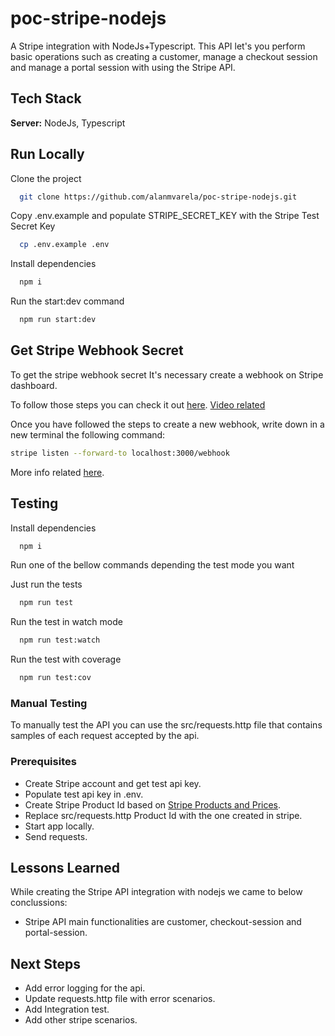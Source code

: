 # poc-stripe-nodejs

A Stripe integration with NodeJs+Typescript. This API let's you perform basic operations such as creating a customer, manage a checkout session and manage a portal session with using the Stripe API.

## Tech Stack

**Server:** NodeJs, Typescript

## Run Locally

Clone the project

```bash
  git clone https://github.com/alanmvarela/poc-stripe-nodejs.git
```

Copy .env.example and populate STRIPE_SECRET_KEY with the Stripe Test Secret Key

```bash
  cp .env.example .env
```

Install dependencies

```bash
  npm i
```

Run the start:dev command

```bash
  npm run start:dev
```

## Get Stripe Webhook Secret

To get the stripe webhook secret It's necessary create a webhook on Stripe dashboard.

To follow those steps you can check it out [here](https://stripe.com/docs/webhooks). [Video related](https://youtu.be/4-yy11qT1IU)

Once you have followed the steps to create a new webhook, write down in a new terminal the following command:

```bash
stripe listen --forward-to localhost:3000/webhook
```

More info related [here](https://stripe.com/docs/webhooks/test).

## Testing

Install dependencies

```bash
  npm i
```

Run one of the bellow commands depending the test mode you want

Just run the tests

```bash
  npm run test
```

Run the test in watch mode

```bash
  npm run test:watch
```

Run the test with coverage

```bash
  npm run test:cov
```

### Manual Testing

To manually test the API you can use the src/requests.http file that contains samples of each request accepted by the api.

### Prerequisites

- Create Stripe account and get test api key.
- Populate test api key in .env.
- Create Stripe Product Id based on [Stripe Products and Prices](https://stripe.com/docs/products-prices/overview#create-prices).
- Replace src/requests.http Product Id with the one created in stripe.
- Start app locally.
- Send requests.

## Lessons Learned

While creating the Stripe API integration with nodejs we came to below conclussions:

- Stripe API main functionalities are customer, checkout-session and portal-session.

## Next Steps

- Add error logging for the api.
- Update requests.http file with error scenarios.
- Add Integration test.
- Add other stripe scenarios.
